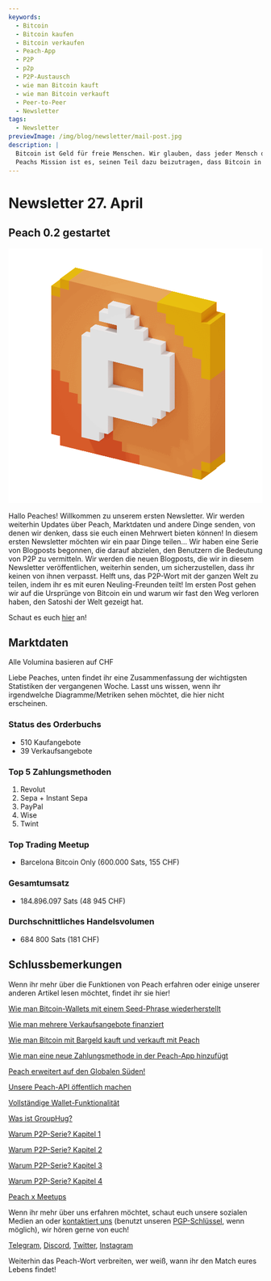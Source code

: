 ```yaml
---
keywords:
  - Bitcoin
  - Bitcoin kaufen
  - Bitcoin verkaufen
  - Peach-App
  - P2P
  - p2p
  - P2P-Austausch
  - wie man Bitcoin kauft
  - wie man Bitcoin verkauft
  - Peer-to-Peer
  - Newsletter
tags:
  - Newsletter
previewImage: /img/blog/newsletter/mail-post.jpg
description: |
  Bitcoin ist Geld für freie Menschen. Wir glauben, dass jeder Mensch das Recht hat zu wählen, welches Geld er benutzt, um sein Vermögen, das Ergebnis seiner Arbeit, seiner Zeit und Energie zu speichern.
  Peachs Mission ist es, seinen Teil dazu beizutragen, dass Bitcoin in die Hände der Menschen gelangt.
---
```


# Newsletter 27. April

## Peach 0.2 gestartet

![peachy peach bitcoin gif](/img/blog/newsletter/gif-peach.gif)

Hallo Peaches!
Willkommen zu unserem ersten Newsletter. Wir werden weiterhin Updates über Peach, Marktdaten und andere Dinge senden, von denen wir denken, dass sie euch einen Mehrwert bieten können!
In diesem ersten Newsletter möchten wir ein paar Dinge teilen…
Wir haben eine Serie von Blogposts begonnen, die darauf abzielen, den Benutzern die Bedeutung von P2P zu vermitteln. Wir werden die neuen Blogposts, die wir in diesem Newsletter veröffentlichen, weiterhin senden, um sicherzustellen, dass ihr keinen von ihnen verpasst.
Helft uns, das P2P-Wort mit der ganzen Welt zu teilen, indem ihr es mit euren Neuling-Freunden teilt!
Im ersten Post gehen wir auf die Ursprünge von Bitcoin ein und warum wir fast den Weg verloren haben, den Satoshi der Welt gezeigt hat.

Schaut es euch [hier](https://peachbitcoin.com/de/blog/why-p2p-chapter-1/) an!

## Marktdaten

Alle Volumina basieren auf CHF

Liebe Peaches, unten findet ihr eine Zusammenfassung der wichtigsten Statistiken der vergangenen Woche. Lasst uns wissen, wenn ihr irgendwelche Diagramme/Metriken sehen möchtet, die hier nicht erscheinen.

### Status des Orderbuchs

- 510 Kaufangebote
- 39 Verkaufsangebote

### Top 5 Zahlungsmethoden

1. Revolut
2. Sepa + Instant Sepa
3. PayPal
4. Wise
5. Twint

### Top Trading Meetup

- Barcelona Bitcoin Only (600.000 Sats, 155 CHF)

### Gesamtumsatz

- 184.896.097 Sats (48 945 CHF)

### Durchschnittliches Handelsvolumen

- 684 800 Sats (181 CHF)

## Schlussbemerkungen

Wenn ihr mehr über die Funktionen von Peach erfahren oder einige unserer anderen Artikel lesen möchtet, findet ihr sie hier!

[Wie man Bitcoin-Wallets mit einem Seed-Phrase wiederherstellt](https://peachbitcoin.com/de/blog/how-to-restore-peach-wallet/)

[Wie man mehrere Verkaufsangebote finanziert](https://peachbitcoin.com/de/blog/funding-multiple-sell-offers/)

[Wie man Bitcoin mit Bargeld kauft und verkauft mit Peach](https://peachbitcoin.com/de/blog/how-to-buy-and-sell-bitcoin-with-cash-using-peach/)

[Wie man eine neue Zahlungsmethode in der Peach-App hinzufügt](https://peachbitcoin.com/de/blog/how-to-add-a-payment-method/)

[Peach erweitert auf den Globalen Süden!](https://peachbitcoin.com/de/blog/peach-expands-to-the-global-south/)

[Unsere Peach-API öffentlich machen](https://peachbitcoin.com/de/blog/making-our-peach-api-public/)

[Vollständige Wallet-Funktionalität](https://peachbitcoin.com/de/blog/full-wallet-functionality/)

[Was ist GroupHug?](https://peachbitcoin.com/de/blog/group-hug/)

[Warum P2P-Serie? Kapitel 1](https://peachbitcoin.com/de/blog/why-p2p-chapter-1/)

[Warum P2P-Serie? Kapitel 2](https://peachbitcoin.com/de/blog/why-p2p-chapter-2/)

[Warum P2P-Serie? Kapitel 3](https://peachbitcoin.com/de/blog/why-p2p-chapter-3-circular-economies/)

[Warum P2P-Serie? Kapitel 4](https://peachbitcoin.com/de/blog/why-p2p-chapter-4-chains-of-trust/)

[Peach x Meetups](https://peachbitcoin.com/de/blog/peach-for-meetups/)

Wenn ihr mehr über uns erfahren möchtet, schaut euch unsere sozialen Medien an oder [kontaktiert uns](mailto:hello@peachbitcoin.com) (benutzt unseren [PGP-Schlüssel](https://keys.openpgp.org/vks/v1/by-fingerprint/48339A19645E2E53488E0E5479E1B270FACD1BD2), wenn möglich), wir hören gerne von euch!

[Telegram](https://t.me/peachtopeach), [Discord](https://discord.gg/ypeHz3SW54), [Twitter](https://twitter.com/peachbitcoin), [Instagram](https://instagram.com/peachbitcoin)

Weiterhin das Peach-Wort verbreiten, wer weiß, wann ihr den Match eures Lebens findet!
